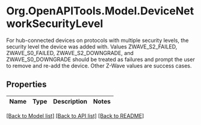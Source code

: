 # Org.OpenAPITools.Model.DeviceNetworkSecurityLevel
For hub-connected devices on protocols with multiple security levels, the security level the device was added with. Values ZWAVE_S2_FAILED, ZWAVE_S0_FAILED, ZWAVE_S2_DOWNGRADE, and ZWAVE_S0_DOWNGRADE should be treated as failures and prompt the user to remove and re-add the device. Other Z-Wave values are success cases. 
## Properties

Name | Type | Description | Notes
------------ | ------------- | ------------- | -------------

[[Back to Model list]](../README.md#documentation-for-models) [[Back to API list]](../README.md#documentation-for-api-endpoints) [[Back to README]](../README.md)

